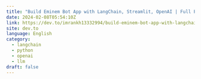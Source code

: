 ```yaml
---
title: "Build Eminem Bot App with LangChain, Streamlit, OpenAI | Full Python Project | Tutorial | AI ChatBot"
date: 2024-02-08T05:54:10Z
link: https://dev.to/imrankh13332994/build-eminem-bot-app-with-langchain-streamlit-openai-full-python-project-tutorial-ai-chatbot-p9g?utm_medium=RSS&utm_source=news.12bit.vn
site: dev.to
language: English
category:
  - langchain
  - python
  - openai
  - llm
draft: false
---
```

